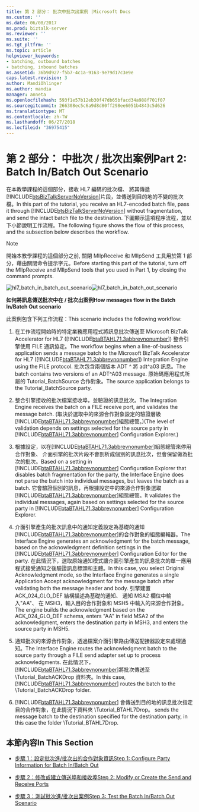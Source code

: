 ```yaml
---
title: 第 2 部分： 批次中批次出案例 |Microsoft Docs
ms.custom: ''
ms.date: 06/08/2017
ms.prod: biztalk-server
ms.reviewer: ''
ms.suite: ''
ms.tgt_pltfrm: ''
ms.topic: article
helpviewer_keywords:
- batching, outbound batches
- batching, inbound batches
ms.assetid: 36b9d927-f5b7-4c1a-9163-9e79d17c3e9e
caps.latest.revision: 3
author: MandiOhlinger
ms.author: mandia
manager: anneta
ms.openlocfilehash: 593f1e57b12eb30f47db65bfacd34a988f701f07
ms.sourcegitcommit: 266308ec5c6a9d8d80ff298ee6051b4843c5d626
ms.translationtype: MT
ms.contentlocale: zh-TW
ms.lasthandoff: 06/27/2018
ms.locfileid: "36975415"
---
```

# <a name="part-2-batch-inbatch-out-scenario"></a><span data-ttu-id="f6901-102">第 2 部分： 中批次 / 批次出案例</span><span class="sxs-lookup"><span data-stu-id="f6901-102">Part 2: Batch In/Batch Out Scenario</span></span>
<span data-ttu-id="f6901-103">在本教學課程的這個部分，接收 HL7 編碼的批次檔、 將其傳遞[!INCLUDE[btsBizTalkServerNoVersion](../../includes/btsbiztalkservernoversion-md.md)]片段，並傳送到目的地的不變的批次檔。</span><span class="sxs-lookup"><span data-stu-id="f6901-103">In this part of the tutorial, you receive an HL7-encoded batch file, pass it through [!INCLUDE[btsBizTalkServerNoVersion](../../includes/btsbiztalkservernoversion-md.md)] without fragmentation, and send the intact batch file to the destination.</span></span> <span data-ttu-id="f6901-104">下圖顯示這項程序流程，並以下小節說明工作流程。</span><span class="sxs-lookup"><span data-stu-id="f6901-104">The following figure shows the flow of this process, and the subsection below describes the workflow.</span></span>  
  
> [!NOTE]
>  <span data-ttu-id="f6901-105">開始本教學課程的這個部分之前, 關閉 MllpReceive 和 MllpSend 工具用於第 1 部分，藉由關閉命令提示字元。</span><span class="sxs-lookup"><span data-stu-id="f6901-105">Before starting this part of the tutorial, turn off the MllpReceive and MllpSend tools that you used in Part 1, by closing the command prompts.</span></span>  
  
 <span data-ttu-id="f6901-106">![](../../adapters-and-accelerators/accelerator-hl7/media/hl7-batch-in-batch-out-scenario.gif "hl7_batch_in_batch_out_scenario")</span><span class="sxs-lookup"><span data-stu-id="f6901-106">![](../../adapters-and-accelerators/accelerator-hl7/media/hl7-batch-in-batch-out-scenario.gif "hl7_batch_in_batch_out_scenario")</span></span>  
  
 <span data-ttu-id="f6901-107">**如何將訊息傳送批次中在 / 批次出案例**</span><span class="sxs-lookup"><span data-stu-id="f6901-107">**How messages flow in the Batch In/Batch Out scenario**</span></span>  
  
 <span data-ttu-id="f6901-108">此案例包含下列工作流程：</span><span class="sxs-lookup"><span data-stu-id="f6901-108">This scenario includes the following workflow:</span></span>  
  
1. <span data-ttu-id="f6901-109">在工作流程開始時的特定業務應用程式將訊息批次傳送至 Microsoft BizTalk Accelerator for HL7 ([!INCLUDE[btaBTAHL71.3abbrevnonumber](../../includes/btabtahl71-3abbrevnonumber-md.md)]) 整合引擎使用 FILE 通訊協定。</span><span class="sxs-lookup"><span data-stu-id="f6901-109">The workflow begins when a line-of-business application sends a message batch to the Microsoft BizTalk Accelerator for HL7 ([!INCLUDE[btaBTAHL71.3abbrevnonumber](../../includes/btabtahl71-3abbrevnonumber-md.md)]) Integration Engine using the FILE protocol.</span></span> <span data-ttu-id="f6901-110">批次包含兩個版本 ADT ^ 將 adt^a03 訊息。</span><span class="sxs-lookup"><span data-stu-id="f6901-110">The batch contains two versions of an ADT^A03 message.</span></span> <span data-ttu-id="f6901-111">原始碼應用程式所屬的 Tutorial_BatchSource 合作對象。</span><span class="sxs-lookup"><span data-stu-id="f6901-111">The source application belongs to the Tutorial_BatchSource party.</span></span>  
  
2. <span data-ttu-id="f6901-112">整合引擎接收的批次檔案接收埠，並驗證的訊息批次。</span><span class="sxs-lookup"><span data-stu-id="f6901-112">The Integration Engine receives the batch on a FILE receive port, and validates the message batch.</span></span> <span data-ttu-id="f6901-113">(取決於選取中的來源合作對象設定的驗證層級[!INCLUDE[btaBTAHL71.3abbrevnonumber](../../includes/btabtahl71-3abbrevnonumber-md.md)]組態總管。)</span><span class="sxs-lookup"><span data-stu-id="f6901-113">(The level of validation depends on settings selected for the source party in [!INCLUDE[btaBTAHL71.3abbrevnonumber](../../includes/btabtahl71-3abbrevnonumber-md.md)] Configuration Explorer.)</span></span>  
  
3. <span data-ttu-id="f6901-114">根據設定，以在[!INCLUDE[btaBTAHL71.3abbrevnonumber](../../includes/btabtahl71-3abbrevnonumber-md.md)]組態總管來停用 合作對象、 介面引擎的批次片段不會剖析成個別的訊息批次，但會保留做為批次的批次。</span><span class="sxs-lookup"><span data-stu-id="f6901-114">Based on a setting in [!INCLUDE[btaBTAHL71.3abbrevnonumber](../../includes/btabtahl71-3abbrevnonumber-md.md)] Configuration Explorer that disables batch fragmentation for the party, the Interface Engine does not parse the batch into individual messages, but leaves the batch as a batch.</span></span> <span data-ttu-id="f6901-115">它會驗證個別的訊息，再根據設定中的來源合作對象選取[!INCLUDE[btaBTAHL71.3abbrevnonumber](../../includes/btabtahl71-3abbrevnonumber-md.md)]組態總管。</span><span class="sxs-lookup"><span data-stu-id="f6901-115">It validates the individual messages, again based on settings selected for the source party in [!INCLUDE[btaBTAHL71.3abbrevnonumber](../../includes/btabtahl71-3abbrevnonumber-md.md)] Configuration Explorer.</span></span>  
  
4. <span data-ttu-id="f6901-116">介面引擎產生的批次訊息中的通知定義設定為基礎的通知[!INCLUDE[btaBTAHL71.3abbrevnonumber](../../includes/btabtahl71-3abbrevnonumber-md.md)]的合作對象的組態編輯器。</span><span class="sxs-lookup"><span data-stu-id="f6901-116">The Interface Engine generates an acknowledgment for the batch message, based on the acknowledgment definition settings in the [!INCLUDE[btaBTAHL71.3abbrevnonumber](../../includes/btabtahl71-3abbrevnonumber-md.md)] Configuration Editor for the party.</span></span> <span data-ttu-id="f6901-117">在此情況下，選取原始通知模式讓介面引擎產生的訊息批次的單一應用程式接受通知之後驗證訊息標頭和主體。</span><span class="sxs-lookup"><span data-stu-id="f6901-117">In this case, you select Original Acknowledgment mode, so the Interface Engine generates a single Application Accept acknowledgment for the message batch after validating both the message header and body.</span></span> <span data-ttu-id="f6901-118">引擎建置 ACK_024_GLO_DEF 結構描述為基礎的通知、 通知 MSA2 欄位中輸入"AA"、 在 MSH3，輸入目的合作對象和 MSH5 中輸入的來源合作對象。</span><span class="sxs-lookup"><span data-stu-id="f6901-118">The engine builds the acknowledgment based on the ACK_024_GLO_DEF schema, enters "AA" in field MSA2 of the acknowledgment, enters the destination party in MSH3, and enters the source party in MSH5.</span></span>  
  
5. <span data-ttu-id="f6901-119">通知批次的來源合作對象，透過檔案介面引擎路由傳送配接器設定來處理通知。</span><span class="sxs-lookup"><span data-stu-id="f6901-119">The Interface Engine routes the acknowledgment batch to the source party through a FILE send adapter set up to process acknowledgments.</span></span> <span data-ttu-id="f6901-120">在此情況下，[!INCLUDE[btaBTAHL71.3abbrevnonumber](../../includes/btabtahl71-3abbrevnonumber-md.md)]將批次傳送至 \Tutorial_BatchACKDrop 資料夾。</span><span class="sxs-lookup"><span data-stu-id="f6901-120">In this case, [!INCLUDE[btaBTAHL71.3abbrevnonumber](../../includes/btabtahl71-3abbrevnonumber-md.md)] routes the batch to the \Tutorial_BatchACKDrop folder.</span></span>  
  
6. [!INCLUDE[btaBTAHL71.3abbrevnonumber](../../includes/btabtahl71-3abbrevnonumber-md.md)]<span data-ttu-id="f6901-121"> 會傳送到目的地的訊息批次指定目的合作對象，在此情況下資料夾 \Tutorial_BTAHL7Drop。</span><span class="sxs-lookup"><span data-stu-id="f6901-121"> sends the message batch to the destination specified for the destination party, in this case the folder \Tutorial_BTAHL7Drop.</span></span>  
  
## <a name="in-this-section"></a><span data-ttu-id="f6901-122">本節內容</span><span class="sxs-lookup"><span data-stu-id="f6901-122">In This Section</span></span>  
  
-   [<span data-ttu-id="f6901-123">步驟 1：設定批次進/批次出的合作對象資訊</span><span class="sxs-lookup"><span data-stu-id="f6901-123">Step 1: Configure Party Information for Batch In/Batch Out</span></span>](../../adapters-and-accelerators/accelerator-hl7/step-1-configure-party-information-for-batch-in-batch-out.md)  
  
-   [<span data-ttu-id="f6901-124">步驟 2：修改或建立傳送埠和接收埠</span><span class="sxs-lookup"><span data-stu-id="f6901-124">Step 2: Modify or Create the Send and Receive Ports</span></span>](../../adapters-and-accelerators/accelerator-hl7/step-2-modify-or-create-the-send-and-receive-ports.md)  
  
-   [<span data-ttu-id="f6901-125">步驟 3：測試批次進/批次出案例</span><span class="sxs-lookup"><span data-stu-id="f6901-125">Step 3: Test the Batch In/Batch Out Scenario</span></span>](../../adapters-and-accelerators/accelerator-hl7/step-3-test-the-batch-in-batch-out-scenario.md)